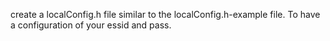 create a localConfig.h file similar to the localConfig.h-example file. To have a configuration of your essid and pass.
